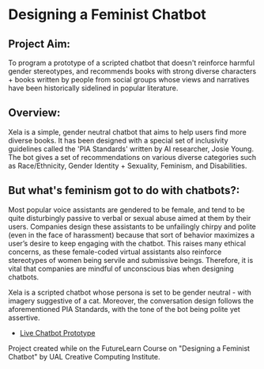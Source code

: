 # Designing a Feminist Chatbot

## Project Aim: 
To program a prototype of a scripted chatbot that doesn't reinforce harmful gender stereotypes, and recommends books with strong diverse characters + books written
by people from social groups whose views and narratives have been historically sidelined in popular literature.

## Overview:
Xela is a simple, gender neutral chatbot that aims to help users find more diverse books. It has been designed with a special set of inclusivity guidelines called
the 'PIA Standards' written by AI researcher, Josie Young. The bot gives a set of recommendations on various diverse categories such as Race/Ethnicity, Gender
Identity + Sexuality, Feminism, and Disabilities.     

## But what's feminism got to do with chatbots?:
Most popular voice assistants are gendered to be female, and tend to be quite disturbingly passive to verbal or sexual abuse aimed at them by their users. Companies
design these assistants to be unfailingly chirpy and polite (even in the face of harassment) because that sort of behavior maximizes a user’s desire to keep
engaging with the chatbot. This raises many ethical concerns, as these female-coded virtual assistants also reinforce stereotypes of women being servile and
submissive beings. Therefore, it is vital that companies are mindful of unconscious bias when designing chatbots. 

Xela is a scripted chatbot whose persona is set to be gender neutral - with imagery suggestive of a cat. Moreover, the conversation design follows the
aforementioned PIA Standards, with the tone of the bot being polite yet assertive.   


- [Live Chatbot Prototype](http://xela-chatbot.glitch.me/)

Project created while on the FutureLearn Course on "Designing a Feminist Chatbot" by UAL Creative Computing Institute.

